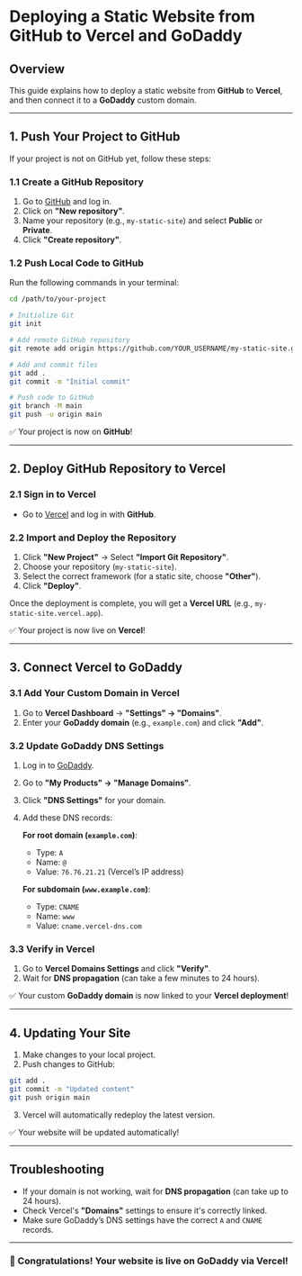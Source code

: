 # Deploying a Static Website from GitHub to Vercel and GoDaddy

## **Overview**
This guide explains how to deploy a static website from **GitHub** to **Vercel**, and then connect it to a **GoDaddy** custom domain.

---

## **1. Push Your Project to GitHub**
If your project is not on GitHub yet, follow these steps:

### **1.1 Create a GitHub Repository**
1. Go to [GitHub](https://github.com/) and log in.
2. Click on **"New repository"**.
3. Name your repository (e.g., `my-static-site`) and select **Public** or **Private**.
4. Click **"Create repository"**.

### **1.2 Push Local Code to GitHub**
Run the following commands in your terminal:

```sh
cd /path/to/your-project

# Initialize Git
git init

# Add remote GitHub repository
git remote add origin https://github.com/YOUR_USERNAME/my-static-site.git

# Add and commit files
git add .
git commit -m "Initial commit"

# Push code to GitHub
git branch -M main
git push -u origin main
```
✅ Your project is now on **GitHub**!

---

## **2. Deploy GitHub Repository to Vercel**
### **2.1 Sign in to Vercel**
- Go to [Vercel](https://vercel.com/) and log in with **GitHub**.

### **2.2 Import and Deploy the Repository**
1. Click **"New Project"** → Select **"Import Git Repository"**.
2. Choose your repository (`my-static-site`).
3. Select the correct framework (for a static site, choose **"Other"**).
4. Click **"Deploy"**.

Once the deployment is complete, you will get a **Vercel URL** (e.g., `my-static-site.vercel.app`).

✅ Your project is now live on **Vercel**!

---

## **3. Connect Vercel to GoDaddy**

### **3.1 Add Your Custom Domain in Vercel**
1. Go to **Vercel Dashboard** → **"Settings" → "Domains"**.
2. Enter your **GoDaddy domain** (e.g., `example.com`) and click **"Add"**.

### **3.2 Update GoDaddy DNS Settings**
1. Log in to [GoDaddy](https://www.godaddy.com/).
2. Go to **"My Products" → "Manage Domains"**.
3. Click **"DNS Settings"** for your domain.
4. Add these DNS records:

   **For root domain (`example.com`)**:
   - Type: `A`
   - Name: `@`
   - Value: `76.76.21.21` (Vercel’s IP address)

   **For subdomain (`www.example.com`)**:
   - Type: `CNAME`
   - Name: `www`
   - Value: `cname.vercel-dns.com`

### **3.3 Verify in Vercel**
1. Go to **Vercel Domains Settings** and click **"Verify"**.
2. Wait for **DNS propagation** (can take a few minutes to 24 hours).

✅ Your custom **GoDaddy domain** is now linked to your **Vercel deployment**!

---

## **4. Updating Your Site**
1. Make changes to your local project.
2. Push changes to GitHub:

```sh
git add .
git commit -m "Updated content"
git push origin main
```
3. Vercel will automatically redeploy the latest version.

✅ Your website will be updated automatically!

---

## **Troubleshooting**
- If your domain is not working, wait for **DNS propagation** (can take up to 24 hours).
- Check Vercel's **"Domains"** settings to ensure it's correctly linked.
- Make sure GoDaddy’s DNS settings have the correct `A` and `CNAME` records.

---

### **🚀 Congratulations! Your website is live on GoDaddy via Vercel!**
